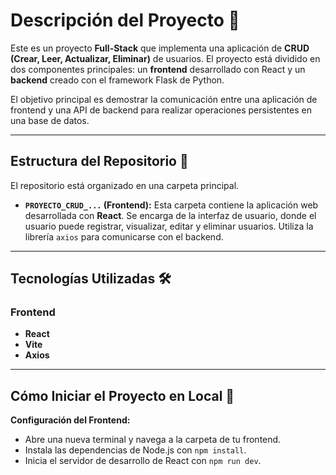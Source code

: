 
# Descripción del Proyecto 🚀

Este es un proyecto **Full-Stack** que implementa una aplicación de **CRUD (Crear, Leer, Actualizar, Eliminar)** de usuarios. El proyecto está dividido en dos componentes principales: un **frontend** desarrollado con React y un **backend** creado con el framework Flask de Python.

El objetivo principal es demostrar la comunicación entre una aplicación de frontend y una API de backend para realizar operaciones persistentes en una base de datos.

-----

## Estructura del Repositorio 📁

El repositorio está organizado en una carpeta principal. 

* **`PROYECTO_CRUD_...` (Frontend):**
  Esta carpeta contiene la aplicación web desarrollada con **React**. Se encarga de la interfaz de usuario, donde el usuario puede registrar, visualizar, editar y eliminar usuarios. Utiliza la librería `axios` para comunicarse con el backend.
-----

## Tecnologías Utilizadas 🛠️

### Frontend

  - **React**
  - **Vite**
  - **Axios**
-----

## Cómo Iniciar el Proyecto en Local 🚀

**Configuración del Frontend:**
  - Abre una nueva terminal y navega a la carpeta de tu frontend.
  - Instala las dependencias de Node.js con `npm install`.
  - Inicia el servidor de desarrollo de React con `npm run dev`.

